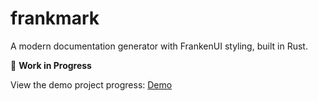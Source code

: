 # frankmark

A modern documentation generator with FrankenUI styling, built in Rust.

🚧 **Work in Progress**

View the demo project progress: [Demo](https://unldenis.github.io/frankmark/Introduction/Installation)